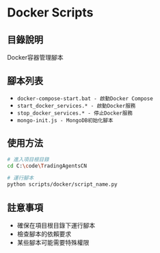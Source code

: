 # Docker Scripts

## 目錄說明

Docker容器管理腳本

## 腳本列表

- `docker-compose-start.bat - 啟動Docker Compose`
- `start_docker_services.* - 啟動Docker服務`
- `stop_docker_services.* - 停止Docker服務`
- `mongo-init.js - MongoDB初始化腳本`

## 使用方法

```bash
# 進入項目根目錄
cd C:\code\TradingAgentsCN

# 運行腳本
python scripts/docker/script_name.py
```

## 註意事項

- 確保在項目根目錄下運行腳本
- 檢查腳本的依賴要求
- 某些腳本可能需要特殊權限

